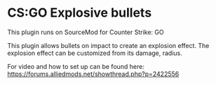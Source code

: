# CS:GO Explosive bullets

This plugin runs on SourceMod for Counter Strike: GO

This plugin allows bullets on impact to create an explosion effect.
The explosion effect can be customized from its damage, radius.

For video and how to set up can be found here:
https://forums.alliedmods.net/showthread.php?p=2422556
